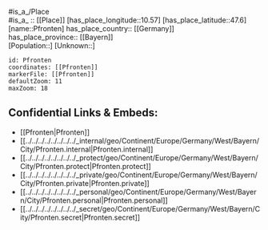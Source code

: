 ﻿---
location: [47.6,10.57] 
mapzoom: [7,12] 
mapmarker: city 
type: City
tags:
- geo/City


SpocWebEntityId: 33347
isDeleted: false
confidential: public

---
#is_a_/Place  
#is_a_ :: [[Place]] 
[has_place_longitude::10.57] 
[has_place_latitude::47.6] 
[name::Pfronten] 
has_place_country:: [[Germany]]  
has_place_province:: [[Bayern]]  
[Population::] 
[Unknown::] 


```leaflet
id: Pfronten
coordinates: [[Pfronten]] 
markerFile: [[Pfronten]] 
defaultZoom: 11 
maxZoom: 18
```


## Confidential Links & Embeds: 
- [[Pfronten|Pfronten]]  
- [[../../../../../../../../_internal/geo/Continent/Europe/Germany/West/Bayern/City/Pfronten.internal|Pfronten.internal]] 
- [[../../../../../../../../_protect/geo/Continent/Europe/Germany/West/Bayern/City/Pfronten.protect|Pfronten.protect]] 
- [[../../../../../../../../_private/geo/Continent/Europe/Germany/West/Bayern/City/Pfronten.private|Pfronten.private]] 
- [[../../../../../../../../_personal/geo/Continent/Europe/Germany/West/Bayern/City/Pfronten.personal|Pfronten.personal]] 
- [[../../../../../../../../_secret/geo/Continent/Europe/Germany/West/Bayern/City/Pfronten.secret|Pfronten.secret]] 
